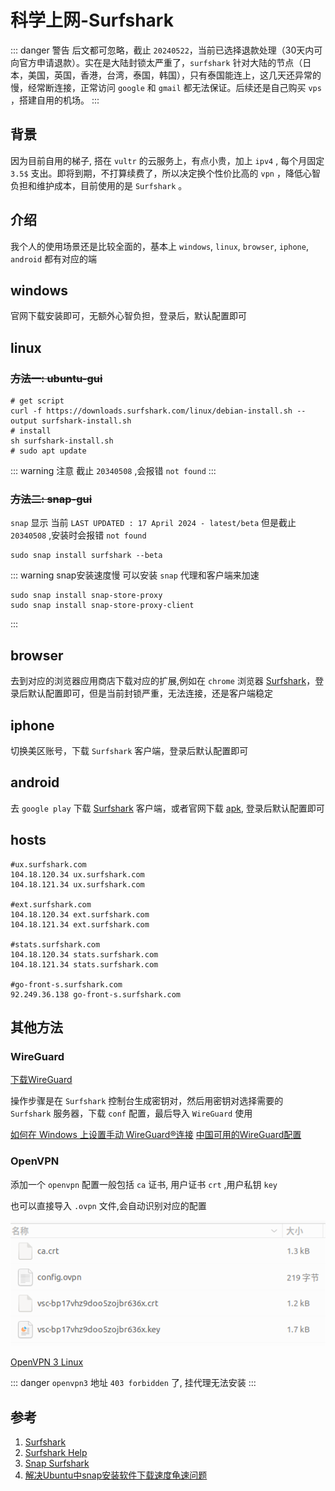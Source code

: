# 科学上网-Surfshark

::: danger 警告
后文都可忽略，截止 `20240522`，当前已选择退款处理（30天内可向官方申请退款）。实在是大陆封锁太严重了，`surfshark` 针对大陆的节点（日本，美国，英国，香港，台湾，泰国，韩国），只有泰国能连上，这几天还异常的慢，经常断连接，正常访问 `google` 和 `gmail` 都无法保证。后续还是自己购买 `vps` ，搭建自用的机场。
:::

## 背景
因为目前自用的梯子, 搭在 `vultr` 的云服务上，有点小贵，加上 `ipv4` , 每个月固定 `3.5$` 支出。即将到期，不打算续费了，所以决定换个性价比高的 `vpn` ，降低心智负担和维护成本，目前使用的是 `Surfshark` 。

## 介绍
我个人的使用场景还是比较全面的，基本上 `windows`, `linux`, `browser`, `iphone`, `android` 都有对应的端

## windows
官网下载安装即可，无额外心智负担，登录后，默认配置即可

## linux
### ~~方法一: ubuntu-gui~~
``` shell
# get script
curl -f https://downloads.surfshark.com/linux/debian-install.sh --output surfshark-install.sh
# install
sh surfshark-install.sh
# sudo apt update
```
::: warning 注意
截止 `20340508` ,会报错 `not found`
:::

### ~~方法二: snap-gui~~
`snap` 显示 当前 `LAST UPDATED : 17 April 2024 - latest/beta`
但是截止 `20340508` ,安装时会报错 `not found`
``` shell
sudo snap install surfshark --beta
```
::: warning snap安装速度慢
可以安装 `snap` 代理和客户端来加速
``` shell
sudo snap install snap-store-proxy
sudo snap install snap-store-proxy-client
```
:::

## browser
去到对应的浏览器应用商店下载对应的扩展,例如在 `chrome` 浏览器 [Surfshark](https://chromewebstore.google.com/detail/surfshark-vpn-extension/ailoabdmgclmfmhdagmlohpjlbpffblp?hl=zh-CN&utm_source=ext_sidebar)，登录后默认配置即可，但是当前封锁严重，无法连接，还是客户端稳定

## iphone
切换美区账号，下载 `Surfshark` 客户端，登录后默认配置即可

## android
去 `google play` 下载 [Surfshark](https://play.google.com/store/apps/details?id=com.surfshark.vpnclient.android&referrer=utm_source%3Ddirect%26utm_medium%3Dnone) 客户端，或者官网下载 [apk](https://downloads.surfshark.com/android/Surfshark.apk), 登录后默认配置即可

## hosts
```shell
#ux.surfshark.com
104.18.120.34 ux.surfshark.com
104.18.121.34 ux.surfshark.com

#ext.surfshark.com
104.18.120.34 ext.surfshark.com
104.18.121.34 ext.surfshark.com

#stats.surfshark.com
104.18.120.34 stats.surfshark.com
104.18.121.34 stats.surfshark.com

#go-front-s.surfshark.com
92.249.36.138 go-front-s.surfshark.com
```

## 其他方法
### WireGuard
[下载WireGuard](https://www.WireGuard.com/install/)

操作步骤是在 `Surfshark` 控制台生成密钥对，然后用密钥对选择需要的 `Surfshark` 服务器，下载 `conf` 配置，最后导入 `WireGuard` 使用

[如何在 Windows 上设置手动 WireGuard®连接](https://support.surfshark.com/hc/en-us/articles/6586553044498-How-to-set-up-a-manual-WireGuard-connection-on-Windows)
[中国可用的WireGuard配置](https://my.shark-china.com/vpn/manual-setup/main/WireGuard?restricted=&country=cn)

###  OpenVPN

添加一个 `openvpn` 配置一般包括 `ca` 证书, 用户证书 `crt` ,用户私钥 `key`

也可以直接导入 `.ovpn` 文件,会自动识别对应的配置

![ovpn配置](/Images/Linux/Wall/科学上网-Surfshark/opvn.jpg 'ovpn配置')

[OpenVPN 3 Linux](https://community.openvpn.net/openvpn/wiki/OpenVPN3Linux)

::: danger
`openvpn3` 地址 `403 forbidden` 了, 挂代理无法安装
:::





## 参考
1. [Surfshark](https://www.surfshark.com/)
1. [Surfshark Help](https://support.surfshark.com/hc/en-us/sections/4414400041362-Applications)
1. [Snap Surfshark](https://snapcraft.io/surfshark)
1. [解决Ubuntu中snap安装软件下载速度龟速问题](https://www.cnblogs.com/linga/p/14270212.html)
